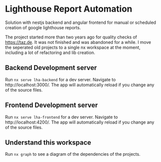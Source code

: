 # Lighthouse Report Automation

Solution with nestjs backend and angular frontend for manual or scheduled creation of google lighthouse reports.

The project started more than two years ago for quality checks of https://taz.de.
It was not finished and was abandoned for a while.
I move the seperated old projects to a single nx workspace at the moment, including a lot of refactoring and lib creation.

## Backend Development server

Run `nx serve lha-backend` for a dev server. Navigate to http://localhost:3000/. The app will automatically reload if you change any of the source files.

## Frontend Development server

Run `nx serve lha-frontend` for a dev server. Navigate to http://localhost:4200/. The app will automatically reload if you change any of the source files.

## Understand this workspace

Run `nx graph` to see a diagram of the dependencies of the projects.
